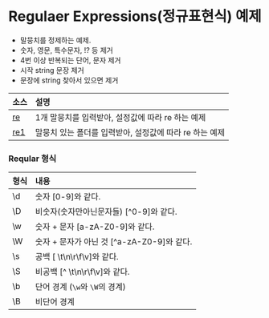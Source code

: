 # Regulaer Expressions(정규표현식) 예제

- 말뭉치를 정제하는 예제. 
- 숫자, 영문, 특수문자, !? 등 제거 
- 4번 이상 반복되는 단어, 문자 제거
- 시작 string 문장 제거
- 문장에 string 찾아서 있으면 제거

|소스                                                                               | 설명                                                        |
|:----------------------------------------------------------------------------------|:-----------------------------------------------------------|
|[re](https://github.com/kobongsoo/BERT/blob/master/Regular_Expessions/re.ipynb)    |1개 말뭉치를 입력받아, 설정값에 따라 re 하는 예제               |
|[re1](https://github.com/kobongsoo/BERT/blob/master/Regular_Expessions/re1.ipynb)  |말뭉치 있는 폴더를 입력받아, 설정값에 따라 re 하는 예제         |


### Reqular 형식

|형식      | 내용                                                   |
|:---------|:------------------------------------------------------|
|\d        | 숫자 [0-9]와 같다.                                     |
|\D        | 비숫자(숫자만아닌문자들) [^0-9]와 같다.                  |
|\w        | 숫자 + 문자 [a-zA-Z0-9]와 같다.                        |
|\W        | 숫자 + 문자가 아닌 것 [^a-zA-Z0-9]와 같다.              |
|\s        | 공백 [ \t\n\r\f\v]와 같다.                             |
|\S        | 비공백 [^ \t\n\r\f\v]와 같다.                          |
|\b        | 단어 경계 (`\w`와 `\W`의 경계)                         |
|\B        | 비단어 경계                                            |

